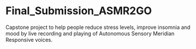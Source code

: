 # Final_Submission_ASMR2GO
Capstone project to help people reduce stress levels, improve insomnia and mood by live recording and playing of Autonomous Sensory Meridian Responsive voices.
